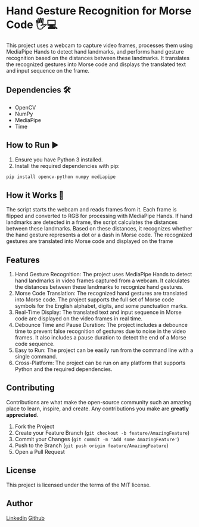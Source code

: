 # Hand Gesture Recognition for Morse Code 🖐️💻

This project uses a webcam to capture video frames, processes them using MediaPipe Hands to detect hand landmarks, and performs hand gesture recognition based on the distances between these landmarks. It translates the recognized gestures into Morse code and displays the translated text and input sequence on the frame.

## Dependencies 🛠️

- OpenCV
- NumPy
- MediaPipe
- Time

## How to Run ▶️

1. Ensure you have Python 3 installed.
2. Install the required dependencies with pip:

```python
pip install opencv-python numpy mediapipe
```

## How it Works 🚀
The script starts the webcam and reads frames from it. Each frame is flipped and converted to RGB for processing with MediaPipe Hands. If hand landmarks are detected in a frame, the script calculates the distances between these landmarks. Based on these distances, it recognizes whether the hand gesture represents a dot or a dash in Morse code. The recognized gestures are translated into Morse code and displayed on the frame

## Features
1. Hand Gesture Recognition: The project uses MediaPipe Hands to detect hand landmarks in video frames captured from a webcam. It calculates the distances between these landmarks to recognize hand gestures.
2. Morse Code Translation: The recognized hand gestures are translated into Morse code. The project supports the full set of Morse code symbols for the English alphabet, digits, and some punctuation marks.
3. Real-Time Display: The translated text and input sequence in Morse code are displayed on the video frames in real time.
4. Debounce Time and Pause Duration: The project includes a debounce time to prevent false recognition of gestures due to noise in the video frames. It also includes a pause duration to detect the end of a Morse code sequence.
5. Easy to Run: The project can be easily run from the command line with a single command.
6. Cross-Platform: The project can be run on any platform that supports Python and the required dependencies.


## Contributing

Contributions are what make the open-source community such an amazing place to learn, inspire, and create. Any contributions you make are **greatly appreciated**.

1. Fork the Project
2. Create your Feature Branch (`git checkout -b feature/AmazingFeature`)
3. Commit your Changes (`git commit -m 'Add some AmazingFeature'`)
4. Push to the Branch (`git push origin feature/AmazingFeature`)
5. Open a Pull Request
## License
This project is licensed under the terms of the MIT license.

## Author
[Linkedin](https://www.linkedin.com/in/namit-rana-958056271/)
[Github](https://github.com/Namit-Rana6)
